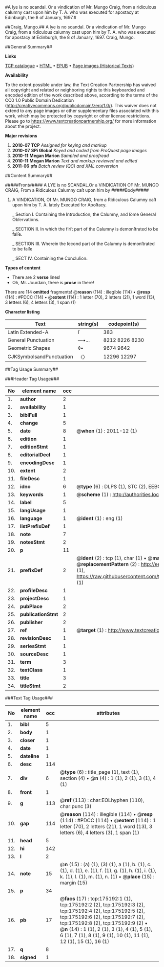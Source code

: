 #A lye is no scandal. Or a vindication of Mr. Mungo Craig, from a ridiculous calumny cast upon him by T. A. who was executed for apostacy at Edinburgh, the 8 of January, 1697.#

##Craig, Mungo.##
A lye is no scandal. Or a vindication of Mr. Mungo Craig, from a ridiculous calumny cast upon him by T. A. who was executed for apostacy at Edinburgh, the 8 of January, 1697.
Craig, Mungo.

##General Summary##

**Links**

[TCP catalogue](http://www.ota.ox.ac.uk/tcp/)  • 
[HTML](http://tei.it.ox.ac.uk/tcp/Texts-HTML/free/B02/B02465.html)  • 
[EPUB](http://tei.it.ox.ac.uk/tcp/Texts-EPUB/free/B02/B02465.epub) • 
[Page images (Historical Texts)](https://historicaltexts.jisc.ac.uk/eebo-51617698e)

**Availability**

To the extent possible under law, the Text Creation Partnership has waived all copyright and related or neighboring rights to this keyboarded and encoded edition of the work described above, according to the terms of the CC0 1.0 Public Domain Dedication (http://creativecommons.org/publicdomain/zero/1.0/). This waiver does not extend to any page images or other supplementary files associated with this work, which may be protected by copyright or other license restrictions. Please go to https://www.textcreationpartnership.org/ for more information about the project.

**Major revisions**

1. __2010-07__ __TCP__ *Assigned for keying and markup*
1. __2010-07__ __SPi Global__ *Keyed and coded from ProQuest page images*
1. __2010-11__ __Megan Marion__ *Sampled and proofread*
1. __2010-11__ __Megan Marion__ *Text and markup reviewed and edited*
1. __2011-06__ __pfs__ *Batch review (QC) and XML conversion*

##Content Summary##

#####Front#####
A LYE is no SCANDAL.Or a VINDICATION OF Mr. MUNGO CRAIG, From a Ridiculous Calumny caſt upon him by 
#####Body#####

1. A VINDICATION, Of Mr. MUNGO CRAIG, from a Ridiculous Calumny caſt upon him by T. A. lately Executed for Apoſtacy.

    _ Section I. Containing the Introduction, the Calumny, and ſome General Obſervations.

    _ SECTION II. In which the firſt part of the Calumny is demonſtrated to be falſe.

    _ SECTION III. Wherein the ſecond part of the Calumny is demonſtrated to be falſe

    _ SECT IV. Containing the Concluſion.

**Types of content**

  * There are 2 **verse** lines!
  * Oh, Mr. Jourdain, there is **prose** in there!

There are 114 **omitted** fragments! 
 @__reason__ (114) : illegible (114)  •  @__resp__ (114) : #PDCC (114)  •  @__extent__ (114) : 1 letter (70), 2 letters (21), 1 word (13), 3 letters (6), 4 letters (3), 1 span (1)

**Character listing**


|Text|string(s)|codepoint(s)|
|---|---|---|
|Latin Extended-A|ſ|383|
|General Punctuation|—•…|8212 8226 8230|
|Geometric Shapes|◊▪|9674 9642|
|CJKSymbolsandPunctuation|〈〉|12296 12297|

##Tag Usage Summary##

###Header Tag Usage###

|No|element name|occ|attributes|
|---|---|---|---|
|1.|__author__|2||
|2.|__availability__|1||
|3.|__biblFull__|1||
|4.|__change__|5||
|5.|__date__|8| @__when__ (1) : 2011-12 (1)|
|6.|__edition__|1||
|7.|__editionStmt__|1||
|8.|__editorialDecl__|1||
|9.|__encodingDesc__|1||
|10.|__extent__|2||
|11.|__fileDesc__|1||
|12.|__idno__|6| @__type__ (6) : DLPS (1), STC (2), EEBO-CITATION (1), OCLC (1), VID (1)|
|13.|__keywords__|1| @__scheme__ (1) : http://authorities.loc.gov/ (1)|
|14.|__label__|5||
|15.|__langUsage__|1||
|16.|__language__|1| @__ident__ (1) : eng (1)|
|17.|__listPrefixDef__|1||
|18.|__note__|7||
|19.|__notesStmt__|2||
|20.|__p__|11||
|21.|__prefixDef__|2| @__ident__ (2) : tcp (1), char (1)  •  @__matchPattern__ (2) : ([0-9\-]+):([0-9IVX]+) (1), (.+) (1)  •  @__replacementPattern__ (2) : http://eebo.chadwyck.com/downloadtiff?vid=$1&page=$2 (1), https://raw.githubusercontent.com/textcreationpartnership/Texts/master/tcpchars.xml#$1 (1)|
|22.|__profileDesc__|1||
|23.|__projectDesc__|1||
|24.|__pubPlace__|2||
|25.|__publicationStmt__|2||
|26.|__publisher__|2||
|27.|__ref__|1| @__target__ (1) : http://www.textcreationpartnership.org/docs/. (1)|
|28.|__revisionDesc__|1||
|29.|__seriesStmt__|1||
|30.|__sourceDesc__|1||
|31.|__term__|3||
|32.|__textClass__|1||
|33.|__title__|3||
|34.|__titleStmt__|2||


###Text Tag Usage###

|No|element name|occ|attributes|
|---|---|---|---|
|1.|__bibl__|5||
|2.|__body__|1||
|3.|__closer__|1||
|4.|__date__|1||
|5.|__dateline__|1||
|6.|__desc__|114||
|7.|__div__|6| @__type__ (6) : title_page (1), text (1), section (4)  •  @__n__ (4) : 1 (1), 2 (1), 3 (1), 4 (1)|
|8.|__front__|1||
|9.|__g__|113| @__ref__ (113) : char:EOLhyphen (110), char:punc (3)|
|10.|__gap__|114| @__reason__ (114) : illegible (114)  •  @__resp__ (114) : #PDCC (114)  •  @__extent__ (114) : 1 letter (70), 2 letters (21), 1 word (13), 3 letters (6), 4 letters (3), 1 span (1)|
|11.|__head__|5||
|12.|__hi__|142||
|13.|__l__|2||
|14.|__note__|15| @__n__ (15) : (a) (1), (3) (1), a (1), b. (1), c. (1), d. (1), e. (1), f. (1), g. (1), h. (1), i. (1), k. (1), l. (1), m. (1), n. (1)  •  @__place__ (15) : margin (15)|
|15.|__p__|34||
|16.|__pb__|17| @__facs__ (17) : tcp:175192:1 (1), tcp:175192:2 (2), tcp:175192:3 (2), tcp:175192:4 (2), tcp:175192:5 (2), tcp:175192:6 (2), tcp:175192:7 (2), tcp:175192:8 (2), tcp:175192:9 (2)  •  @__n__ (14) : 1 (1), 2 (1), 3 (1), 4 (1), 5 (1), 6 (1), 7 (1), 8 (1), 9 (1), 10 (1), 11 (1), 12 (1), 15 (1), 16 (1)|
|17.|__q__|8||
|18.|__signed__|1||
